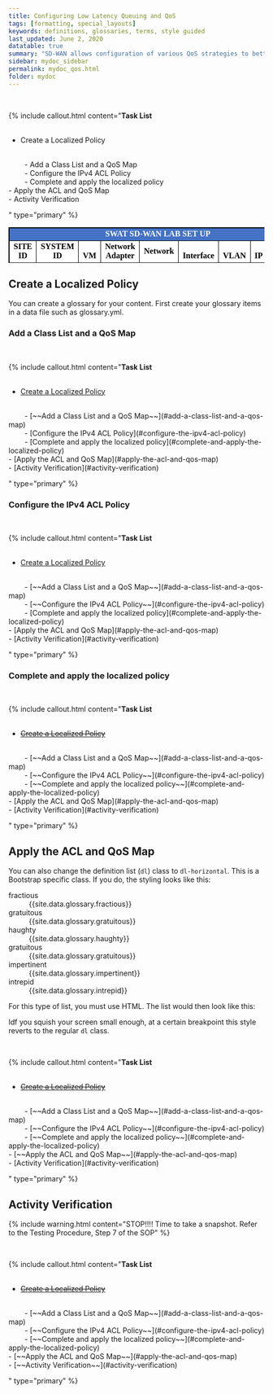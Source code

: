 ```yaml
---
title: Configuring Low Latency Queuing and QoS
tags: [formatting, special_layouts]
keywords: definitions, glossaries, terms, style guided
last_updated: June 2, 2020
datatable: true
summary: "SD-WAN allows configuration of various QoS strategies to better support your business. Configure QoS with LLQ for VoIP traffic"
sidebar: mydoc_sidebar
permalink: mydoc_qos.html
folder: mydoc
---
```


<br/>

{% include callout.html content="**Task List**
<br/><br/>

- Create a Localized Policy
<br/>
&nbsp;&nbsp;&nbsp;&nbsp;&nbsp;&nbsp;&nbsp;&nbsp;- Add a Class List and a QoS Map
<br/>
&nbsp;&nbsp;&nbsp;&nbsp;&nbsp;&nbsp;&nbsp;&nbsp;- Configure the IPv4 ACL Policy
    <br/>
&nbsp;&nbsp;&nbsp;&nbsp;&nbsp;&nbsp;&nbsp;&nbsp;- Complete and apply the localized policy
    <br/>
- Apply the ACL and QoS Map
<br/>
- Activity Verification
<br/>

" type="primary" %}
</br>

<!DOCTYPE html>
<html>
    <head>
    </head>
        <table cellspacing="0" border="0" class="display">
	       <colgroup span="9" width="64"></colgroup>
	          <tr>
		            <td style="border-top: 2px solid #000000; border-left: 2px solid #000000; border-right: 2px solid #000000" colspan=9 height="19" align="center" valign=bottom bgcolor="#4472C4"><b><font face="Century Gothic" color="#FFFFFF">SWAT SD-WAN LAB SET UP</font></b></td>
		      </tr>
	          <tr>
		            <td style="border-top: 1px solid #000000; border-left: 2px solid #000000; border-right: 1px solid #000000" height="20" align="center" valign=bottom bgcolor="#FFFFFF"><b><font face="Century Gothic" color="#000000">SITE ID</font></b></td>
		            <td style="border-top: 1px solid #000000; border-right: 1px solid #000000" align="center" valign=bottom bgcolor="#FFFFFF"><b><font face="Century Gothic" color="#000000">SYSTEM ID</font></b></td>
		            <td style="border-top: 1px solid #000000; border-left: 1px solid #000000; border-right: 1px solid #000000" align="center" valign=bottom bgcolor="#FFFFFF"><b><font face="Century Gothic" color="#000000">VM</font></b></td>
		            <td style="border-top: 1px solid #000000; border-left: 1px solid #000000; border-right: 1px solid #000000" align="center" valign=bottom bgcolor="#FFFFFF"><b><font face="Century Gothic" color="#000000">Network Adapter</font></b></td>
		            <td style="border-top: 1px solid #000000; border-left: 1px solid #000000; border-right: 1px solid #000000" align="center" valign=middle bgcolor="#FFFFFF"><b><font face="Century Gothic" color="#000000">Network</font></b></td>
		            <td style="border-top: 1px solid #000000; border-left: 1px solid #000000; border-right: 1px solid #000000" align="center" valign=bottom bgcolor="#FFFFFF"><b><font face="Century Gothic" color="#000000">Interface</font></b></td>
		            <td style="border-top: 1px solid #000000; border-left: 1px solid #000000; border-right: 1px solid #000000" align="center" valign=bottom bgcolor="#FFFFFF"><b><font face="Century Gothic" color="#000000">VLAN</font></b></td>
		            <td style="border-top: 1px solid #000000; border-left: 1px solid #000000" align="center" valign=bottom bgcolor="#FFFFFF"><b><font face="Century Gothic" color="#000000">IP</font></b></td>
		            <td style="border-top: 1px solid #000000; border-left: 1px solid #000000; border-right: 2px solid #000000" align="center" valign=bottom bgcolor="#FFFFFF"><b><font face="Century Gothic" color="#000000">Gateway</font></b></td>
	          </tr>
        </table>
</html>

## Create a Localized Policy

You can create a glossary for your content. First create your glossary items in a data file such as glossary.yml.

### Add a Class List and a QoS Map

<br/>

{% include callout.html content="**Task List**
<br/><br/>

- [Create a Localized Policy](#create-a-localized-policy)
<br/>
&nbsp;&nbsp;&nbsp;&nbsp;&nbsp;&nbsp;&nbsp;&nbsp;- [~~Add a Class List and a QoS Map~~](#add-a-class-list-and-a-qos-map)
<br/>
&nbsp;&nbsp;&nbsp;&nbsp;&nbsp;&nbsp;&nbsp;&nbsp;- [Configure the IPv4 ACL Policy](#configure-the-ipv4-acl-policy)
    <br/>
&nbsp;&nbsp;&nbsp;&nbsp;&nbsp;&nbsp;&nbsp;&nbsp;- [Complete and apply the localized policy](#complete-and-apply-the-localized-policy)
    <br/>
- [Apply the ACL and QoS Map](#apply-the-acl-and-qos-map)
<br/>
- [Activity Verification](#activity-verification)
<br/>

" type="primary" %}

### Configure the IPv4 ACL Policy

<br/>

{% include callout.html content="**Task List**
<br/><br/>

- [Create a Localized Policy](#create-a-localized-policy)
<br/>
&nbsp;&nbsp;&nbsp;&nbsp;&nbsp;&nbsp;&nbsp;&nbsp;- [~~Add a Class List and a QoS Map~~](#add-a-class-list-and-a-qos-map)
<br/>
&nbsp;&nbsp;&nbsp;&nbsp;&nbsp;&nbsp;&nbsp;&nbsp;- [~~Configure the IPv4 ACL Policy~~](#configure-the-ipv4-acl-policy)
    <br/>
&nbsp;&nbsp;&nbsp;&nbsp;&nbsp;&nbsp;&nbsp;&nbsp;- [Complete and apply the localized policy](#complete-and-apply-the-localized-policy)
    <br/>
- [Apply the ACL and QoS Map](#apply-the-acl-and-qos-map)
<br/>
- [Activity Verification](#activity-verification)
<br/>

" type="primary" %}

### Complete and apply the localized policy

<br/>

{% include callout.html content="**Task List**
<br/><br/>

- [~~Create a Localized Policy~~](#create-a-localized-policy)
<br/>
&nbsp;&nbsp;&nbsp;&nbsp;&nbsp;&nbsp;&nbsp;&nbsp;- [~~Add a Class List and a QoS Map~~](#add-a-class-list-and-a-qos-map)
<br/>
&nbsp;&nbsp;&nbsp;&nbsp;&nbsp;&nbsp;&nbsp;&nbsp;- [~~Configure the IPv4 ACL Policy~~](#configure-the-ipv4-acl-policy)
    <br/>
&nbsp;&nbsp;&nbsp;&nbsp;&nbsp;&nbsp;&nbsp;&nbsp;- [~~Complete and apply the localized policy~~](#complete-and-apply-the-localized-policy)
    <br/>
- [Apply the ACL and QoS Map](#apply-the-acl-and-qos-map)
<br/>
- [Activity Verification](#activity-verification)
<br/>

" type="primary" %}

## Apply the ACL and QoS Map

You can also change the definition list (`dl`) class to `dl-horizontal`. This is a Bootstrap specific class. If you do, the styling looks like this:

<dl class="dl-horizontal">

<dt id="fractious">fractious</dt>
<dd>{{site.data.glossary.fractious}}</dd>

<dt id="gratuitous">gratuitous</dt>
<dd>{{site.data.glossary.gratuitous}}</dd>

<dt id="haughty">haughty</dt>
<dd>{{site.data.glossary.haughty}}</dd>

<dt id="benchmark_id">gratuitous</dt>
<dd>{{site.data.glossary.gratuitous}}</dd>

<dt id="impertinent">impertinent</dt>
<dd>{{site.data.glossary.impertinent}}</dd>

<dt id="intrepid">intrepid</dt>
<dd>{{site.data.glossary.intrepid}}</dd>

</dl>

For this type of list, you must use HTML. The list would then look like this:

Idf you squish your screen small enough, at a certain breakpoint this style reverts to the regular `dl` class.

<br/>

{% include callout.html content="**Task List**
<br/><br/>

- [~~Create a Localized Policy~~](#create-a-localized-policy)
<br/>
&nbsp;&nbsp;&nbsp;&nbsp;&nbsp;&nbsp;&nbsp;&nbsp;- [~~Add a Class List and a QoS Map~~](#add-a-class-list-and-a-qos-map)
<br/>
&nbsp;&nbsp;&nbsp;&nbsp;&nbsp;&nbsp;&nbsp;&nbsp;- [~~Configure the IPv4 ACL Policy~~](#configure-the-ipv4-acl-policy)
    <br/>
&nbsp;&nbsp;&nbsp;&nbsp;&nbsp;&nbsp;&nbsp;&nbsp;- [~~Complete and apply the localized policy~~](#complete-and-apply-the-localized-policy)
    <br/>
- [~~Apply the ACL and QoS Map~~](#apply-the-acl-and-qos-map)
<br/>
- [Activity Verification](#activity-verification)
<br/>

" type="primary" %}

## Activity Verification

{% include warning.html content="STOP!!!! Time to take a snapshot. Refer to the Testing Procedure, Step 7 of the SOP" %}

<br/>

{% include callout.html content="**Task List**
<br/><br/>

- [~~Create a Localized Policy~~](#create-a-localized-policy)
<br/>
&nbsp;&nbsp;&nbsp;&nbsp;&nbsp;&nbsp;&nbsp;&nbsp;- [~~Add a Class List and a QoS Map~~](#add-a-class-list-and-a-qos-map)
<br/>
&nbsp;&nbsp;&nbsp;&nbsp;&nbsp;&nbsp;&nbsp;&nbsp;- [~~Configure the IPv4 ACL Policy~~](#configure-the-ipv4-acl-policy)
    <br/>
&nbsp;&nbsp;&nbsp;&nbsp;&nbsp;&nbsp;&nbsp;&nbsp;- [~~Complete and apply the localized policy~~](#complete-and-apply-the-localized-policy)
    <br/>
- [~~Apply the ACL and QoS Map~~](#apply-the-acl-and-qos-map)
<br/>
- [~~Activity Verification~~](#activity-verification)
<br/>

" type="primary" %}
